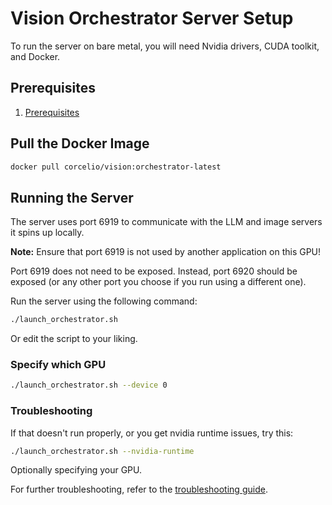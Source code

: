 
# Vision Orchestrator Server Setup

To run the server on bare metal, you will need Nvidia drivers, CUDA toolkit, and Docker.

## Prerequisites

1. [Prerequisites](../../../generic_docs/prerequisites.md)


## Pull the Docker Image

```bash
docker pull corcelio/vision:orchestrator-latest
```

## Running the Server

The server uses port 6919 to communicate with the LLM and image servers it spins up locally.

**Note:** Ensure that port 6919 is not used by another application on this GPU!

Port 6919 does not need to be exposed. Instead, port 6920 should be exposed (or any other port you choose if you run using a different one).

Run the server using the following command:

```bash
./launch_orchestrator.sh
```

Or edit the script to your liking.

### Specify which GPU

```bash
./launch_orchestrator.sh --device 0
```

### Troubleshooting

If that doesn't run properly, or you get nvidia runtime issues, try this:

```bash
./launch_orchestrator.sh --nvidia-runtime
```

Optionally specifying your GPU.

For further troubleshooting, refer to the [troubleshooting guide](../../../generic_docs/troubleshooting.md).
